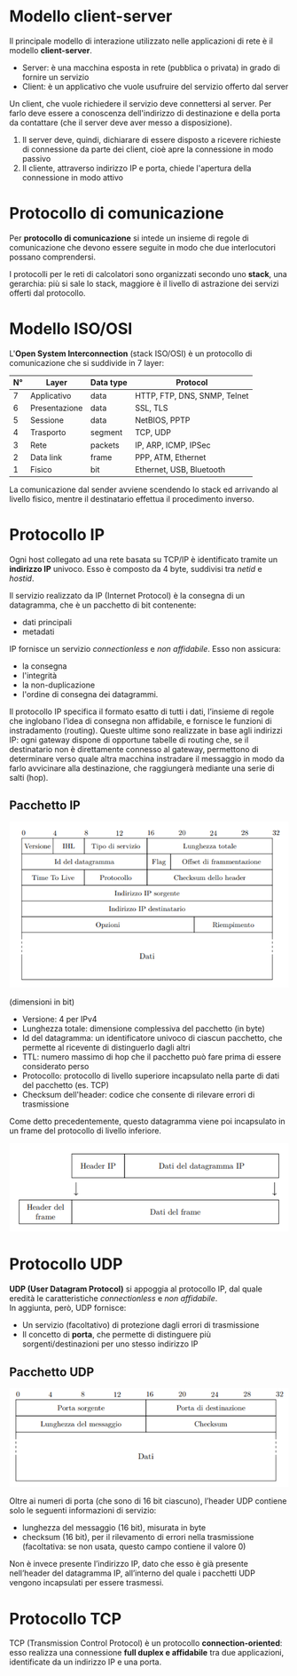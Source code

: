 # Modello client-server
Il principale modello di interazione utilizzato nelle applicazioni di rete è il modello <b>client-server</b>.

- Server: è una macchina esposta in rete (pubblica o privata) in grado di fornire un servizio
- Client: è un applicativo che vuole usufruire del servizio offerto dal server

Un client, che vuole richiedere il servizio deve connettersi al server.
Per farlo deve essere a conoscenza dell'indirizzo di destinazione e della porta da contattare (che il server deve aver messo a disposizione).

1. Il server deve, quindi, dichiarare di essere disposto a ricevere richieste di connessione da parte dei client, cioè apre la connessione in modo passivo
2. Il cliente, attraverso indirizzo IP e porta, chiede l'apertura della connessione in modo attivo

# Protocollo di comunicazione
Per <b>protocollo di comunicazione</b> si intede un insieme di regole di comunicazione che devono essere seguite in modo che due interlocutori possano comprendersi.

I protocolli per le reti di calcolatori sono organizzati secondo uno <b>stack</b>, una gerarchia: più si sale lo stack, maggiore è il livello di astrazione dei servizi offerti dal protocollo.

# Modello ISO/OSI
L'<b>Open System Interconnection</b> (stack ISO/OSI) è un protocollo di comunicazione che si suddivide in 7 layer:

| N°| Layer         | Data type | Protocol                     | 
| - | ------------- | --------- | ---------------------------- | 
| 7 | Applicativo   | data      | HTTP, FTP, DNS, SNMP, Telnet |
| 6 | Presentazione | data      | SSL, TLS                     |
| 5 | Sessione      | data      | NetBIOS, PPTP                |
| 4 | Trasporto     | segment   | TCP, UDP                     |
| 3 | Rete          | packets   | IP, ARP, ICMP, IPSec         |
| 2 | Data link     | frame     | PPP, ATM, Ethernet           |
| 1 | Fisico        | bit       | Ethernet, USB, Bluetooth     |

La comunicazione dal sender avviene scendendo lo stack ed arrivando al livello fisico, mentre il destinatario effettua il procedimento inverso.

# Protocollo IP
Ogni host collegato ad una rete basata su TCP/IP è identificato tramite un <b>indirizzo IP</b> univoco.
Esso è composto da 4 byte, suddivisi tra _netid_ e _hostid_.

Il servizio realizzato da IP (Internet Protocol) è la consegna di un datagramma, che è un pacchetto di bit contenente:
- dati principali
- metadati

IP fornisce un servizio _connectionless_ e _non affidabile_. Esso non assicura:
- la consegna
- l'integrità
- la non-duplicazione
- l'ordine di consegna
dei datagrammi.

Il protocollo IP specifica il formato esatto di tutti i dati, l’insieme di regole che inglobano l’idea di consegna non affidabile, e fornisce le funzioni di instradamento (routing). Queste ultime sono realizzate in base agli indirizzi IP: ogni gateway dispone di opportune tabelle di routing che, se il destinatario non è direttamente connesso al gateway, permettono di determinare verso quale altra macchina instradare il messaggio in modo da farlo avvicinare alla destinazione, che raggiungerà mediante una serie di salti (hop).

## Pacchetto IP

![IP packet](/assets/programmazione_concorrente_e_distribuita/ip_packet.png)

(dimensioni in bit)

- Versione: 4 per IPv4
- Lunghezza totale: dimensione complessiva del pacchetto (in byte)
- Id del datagramma: un identificatore univoco di ciascun pacchetto, che permette al ricevente di distinguerlo dagli altri
- TTL: numero massimo di hop che il pacchetto può fare prima di essere considerato perso
- Protocollo: protocollo di livello superiore incapsulato nella parte di dati del pacchetto (es. TCP)
- Checksum dell'header: codice che consente di rilevare errori di trasmissione

Come detto precedentemente, questo datagramma viene poi incapsulato in un frame del protocollo di livello inferiore.

![IP into](/assets/programmazione_concorrente_e_distribuita/ip_into.png)


# Protocollo UDP
<b>UDP (User Datagram Protocol)</b> si appoggia al protocollo IP, dal quale eredità le caratteristiche _connectionless_ e _non affidabile_.<br>
In aggiunta, però, UDP fornisce:

- Un servizio (facoltativo) di protezione dagli errori di trasmissione
- Il concetto di <b>porta</b>, che permette di distinguere più sorgenti/destinazioni per uno stesso indirizzo IP

## Pacchetto UDP

![IP into](/assets/programmazione_concorrente_e_distribuita/udp_packet.png)

Oltre ai numeri di porta (che sono di 16 bit ciascuno), l’header UDP contiene solo le seguenti informazioni di servizio:
- lunghezza del messaggio (16 bit), misurata in byte
- checksum (16 bit), per il rilevamento di errori nella trasmissione (facoltativa: se non usata, questo campo contiene il valore 0)

Non è invece presente l’indirizzo IP, dato che esso è già presente nell’header del datagramma IP, all’interno del quale i pacchetti UDP vengono incapsulati per essere trasmessi.

# Protocollo TCP

TCP (Transmission Control Protocol) è un protocollo <b>connection-oriented</b>: esso realizza una connessione <b>full duplex e affidabile</b> tra due applicazioni, identificate da un indirizzo IP e una porta.
